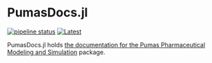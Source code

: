 # PumasDocs.jl

[![pipeline status](https://gitlab.com/PumasAI/Pumas-jl/badges/master/pipeline.svg)](https://gitlab.com/PumasAI/Pumas-jl/-/commits/master)
[![Latest](https://img.shields.io/badge/docs-latest-blue.svg)](http://docs.pumas.ai/latest/)

PumasDocs.jl holds [the documentation for the Pumas Pharmaceutical Modeling and Simulation](http://docs.pumas.ai/latest/) package.
